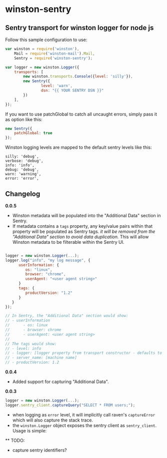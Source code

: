 winston-sentry
==============

Sentry transport for winston logger for node js
-----------------------------------------------

Follow this sample configuration to use:

```javascript
var winston = require('winston'),
    Mail = require('winston-mail').Mail,
    Sentry = require('winston-sentry');

var logger = new winston.Logger({
    transports: [
        new winston.transports.Console({level: 'silly'}),
        new Sentry({
                level: 'warn',
                dsn: "{{ YOUR SENTRY DSN }}"
        })
    ],
});
```

If you want to use patchGlobal to catch all uncaught errors, simply pass it as option like this:

```javascript
new Sentry({
    patchGlobal: true
});
```
    
Winston logging levels are mapped to the default sentry levels like this:

    silly: 'debug',
    verbose: 'debug',
    info: 'info',
    debug: 'debug',
    warn: 'warning',
    error: 'error',
    
Changelog
---------

**0.0.5**

 * Winston metadata will be populated into the "Additional Data" section in Sentry.
 * If metadata contains a `tags` property, any key/value pairs within that property will be populated as Sentry tags.
   *it will be removed from the "Additional Data" section to avoid data duplication.* This will allow Winston metadata
   to be filterable within the Sentry UI.

```javascript

logger = new winston.Logger(...);
logger.log("info", "my log message", {
      userInformation: {
         os: "linux",
         browser: "chrome",
         userAgent: "<user agent string>"
      }
      tags: {
         productVersion: "1.2"
      }
   }
});

// In Sentry, the "Additional Data" section would show:
// - userInformation
//      - os: linux
//      - browser: chrome
//      - userAgent: <user agent string>
//
// The tags would show:
// - level: info
// - logger: [logger property from transport constructor - defaults to "root"]
// - server_name: [machine name]
// - productVersion: 1.2
```

**0.0.4**

 * Added support for capturing "Additional Data".

**0.0.3**

```javascript
logger = new winston.Logger(...);
logger.sentry_client.captureQuery("SELECT * FROM users;");
```

 * when logging as `error` level, it will implicitly call raven's `captureError` which will also capture the stack trace.
 * the `winston.Logger` object exposes the sentry client as `sentry_client`. Usage is simple:


** TODO:

 * capture sentry identifiers?
    
